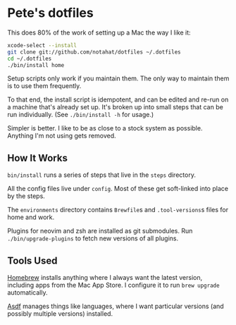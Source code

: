 # Pete's dotfiles

This does 80% of the work of setting up a Mac the way I like it:

```sh
xcode-select --install
git clone git://github.com/notahat/dotfiles ~/.dotfiles
cd ~/.dotfiles
./bin/install home
```

Setup scripts only work if you maintain them. The only way to maintain them is
to use them frequently.

To that end, the install script is idempotent, and can be edited and re-run on
a machine that's already set up. It's broken up into small steps that can be
run individually. (See `./bin/install -h` for usage.)

Simpler is better. I like to be as close to a stock system as possible.
Anything I'm not using gets removed.

## How It Works

`bin/install` runs a series of steps that live in the `steps` directory.

All the config files live under `config`. Most of these get soft-linked into
place by the steps.

The `environments` directory contains `Brewfile`s and `.tool-versions`s files
for home and work.

Plugins for neovim and zsh are installed as git submodules. Run
`./bin/upgrade-plugins` to fetch new versions of all plugins.

## Tools Used

[Homebrew](https://brew.sh) installs anything where I always want the latest
version, including apps from the Mac App Store. I configure it to run `brew
upgrade` automatically.

[Asdf](https://asdf-vm.com) manages things like languages, where I want
particular versions (and possibly multiple versions) installed.
